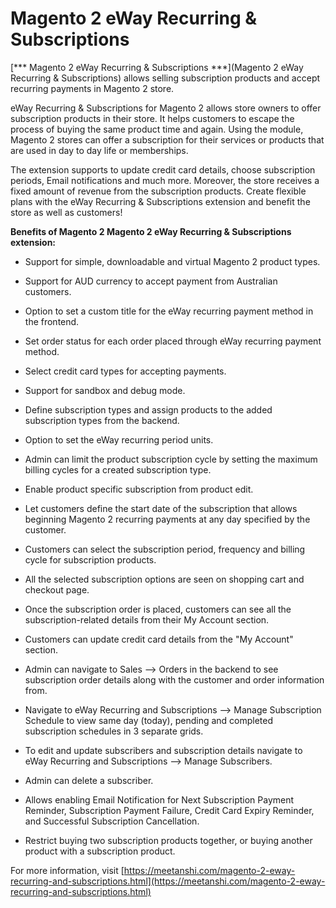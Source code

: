 # Magento 2 eWay Recurring & Subscriptions 

[*** Magento 2 eWay Recurring & Subscriptions ***](Magento 2 eWay Recurring & Subscriptions) allows selling subscription products and accept recurring payments in Magento 2 store.

eWay Recurring & Subscriptions for Magento 2 allows store owners to offer subscription products in their store. It helps customers to escape the process of buying the same product time and again. Using the module, Magento 2 stores can offer a subscription for their services or products that are used in day to day life or memberships.


The extension supports to update credit card details, choose subscription periods, Email notifications and much more. Moreover, the store receives a fixed amount of revenue from the subscription products. Create flexible plans with the eWay Recurring & Subscriptions extension and benefit the store as well as customers!

**Benefits of Magento 2 Magento 2 eWay Recurring & Subscriptions extension:**

* Support for simple, downloadable and virtual Magento 2 product types.

* Support for AUD currency to accept payment from Australian customers.

* Option to set a custom title for the eWay recurring payment method in the frontend.

* Set order status for each order placed through eWay recurring payment method.

* Select credit card types for accepting payments.

* Support for sandbox and debug mode.

* Define subscription types and assign products to the added subscription types from the backend.

* Option to set the eWay recurring period units.

* Admin can limit the product subscription cycle by setting the maximum billing cycles for a created subscription type.

* Enable product specific subscription from product edit.

* Let customers define the start date of the subscription that allows beginning Magento 2 recurring payments at any day specified by the customer.

* Customers can select the subscription period, frequency and billing cycle for subscription products.

* All the selected subscription options are seen on shopping cart and checkout page.

* Once the subscription order is placed, customers can see all the subscription-related details from their My Account section.

* Customers can update credit card details from the "My Account" section.

* Admin can navigate to Sales --> Orders in the backend to see subscription order details along with the customer and order information from.

* Navigate to eWay Recurring and Subscriptions --> Manage Subscription Schedule to view same day (today), pending and completed subscription schedules in 3 separate grids.

* To edit and update subscribers and subscription details navigate to eWay Recurring and Subscriptions --> Manage Subscribers.

* Admin can delete a subscriber.

* Allows enabling Email Notification for Next Subscription Payment Reminder, Subscription Payment Failure, Credit Card Expiry Reminder, and Successful Subscription Cancellation.

* Restrict buying two subscription products together, or buying another product with a subscription product.

For more information, visit [https://meetanshi.com/magento-2-eway-recurring-and-subscriptions.html](https://meetanshi.com/magento-2-eway-recurring-and-subscriptions.html)


